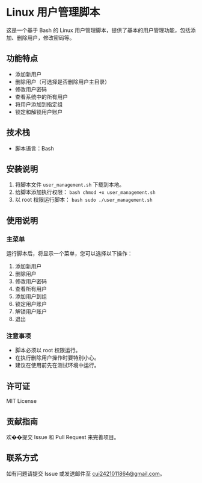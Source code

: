 # Linux 用户管理脚本

这是一个基于 Bash 的 Linux 用户管理脚本，提供了基本的用户管理功能，包括添加、删除用户，修改密码等。

## 功能特点

- 添加新用户
- 删除用户（可选择是否删除用户主目录）
- 修改用户密码
- 查看系统中的所有用户
- 将用户添加到指定组
- 锁定和解锁用户账户

## 技术栈

- 脚本语言：Bash

## 安装说明

1. 将脚本文件 `user_management.sh` 下载到本地。
2. 给脚本添加执行权限：   ```bash
   chmod +x user_management.sh   ```
3. 以 root 权限运行脚本：   ```bash
   sudo ./user_management.sh   ```

## 使用说明

### 主菜单

运行脚本后，将显示一个菜单，您可以选择以下操作：

1. 添加新用户
2. 删除用户
3. 修改用户密码
4. 查看所有用户
5. 添加用户到组
6. 锁定用户账户
7. 解锁用户账户
0. 退出

### 注意事项

- 脚本必须以 root 权限运行。
- 在执行删除用户操作时要特别小心。
- 建议在使用前先在测试环境中运行。

## 许可证

MIT License

## 贡献指南

欢��提交 Issue 和 Pull Request 来完善项目。

## 联系方式

如有问题请提交 Issue 或发送邮件至 [cui2421011864@gmail.com](mailto:cui2421011864@gmail.com)。 